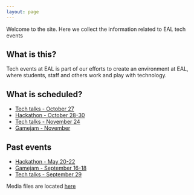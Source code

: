 ```yaml
---
layout: page
---
```



Welcome to the site. Here we collect the information related to EAL tech events


What is this?
---------------

Tech events at EAL is part of our efforts to create an environment at EAL, where students, staff
and others work and play with technology.


What is scheduled?
---------------------

* [Tech talks - October 27](techtalks_2016_oct)
* [Hackathon - October 28-30](hackathon_2016_oct)
* [Tech talks - November 24](techtalks_2016_nov)
* [Gamejam - November](gamejam_2016_nov)

Past events
---------------

* [Hackathon - May 20-22](hackathon_2016_may)
* [Gamejam - September 16-18](gamejam_2016_sep)
* [Tech talks - September 29](techtalks_2016_sep)


Media files are located [here](media)
